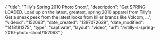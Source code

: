 {
    "title": "Tilly's Spring 2010 Photo Shoot",
    "description": "Get SPRING LOADED. Load up on the latest, greatest, spring 2010 apparel from Tilly's. Get a sneak peek from the latest looks from killer brands like Volcom, ...",
    "videoid": "152063",
    "date_created": "1397072639",
    "date_modified": "1418181275",
    "type": "captivate",
    "layout": "video",
    "url": "\/v\/tilly-s-spring-2010-photo-shoot\/152063"
}